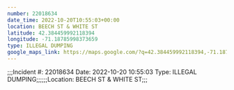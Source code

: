 ```yaml
---
number: 22018634
date_time: 2022-10-20T10:55:03+00:00
location: BEECH ST & WHITE ST
latitude: 42.384459992118394
longitude: -71.18785998373659
type: ILLEGAL DUMPING
google_maps_link: https://maps.google.com/?q=42.384459992118394,-71.18785998373659
---
```


;;;Incident #: 22018634  Date: 2022-10-20 10:55:03   Type: ILLEGAL DUMPING;;;;;;Location: BEECH ST & WHITE ST;;;

